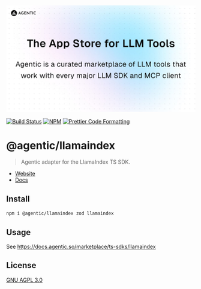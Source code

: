 <p align="center">
  <a href="https://agentic.so">
    <img alt="Agentic" src="/apps/web/public/agentic-social-image-light.jpg" width="640">
  </a>
</p>

<p>
  <a href="https://github.com/transitive-bullshit/agentic/actions/workflows/main.yml"><img alt="Build Status" src="https://github.com/transitive-bullshit/agentic/actions/workflows/main.yml/badge.svg" /></a>
  <a href="https://www.npmjs.com/package/@agentic/llamaindex"><img alt="NPM" src="https://img.shields.io/npm/v/@agentic/llamaindex.svg" /></a>
  <a href="https://prettier.io"><img alt="Prettier Code Formatting" src="https://img.shields.io/badge/code_style-prettier-brightgreen.svg" /></a>
</p>

# @agentic/llamaindex <!-- omit from toc -->

> Agentic adapter for the LlamaIndex TS SDK.

- [Website](https://agentic.so)
- [Docs](https://docs.agentic.so/marketplace/ts-sdks/llamaindex)

## Install

```bash
npm i @agentic/llamaindex zod llamaindex
```

## Usage

See https://docs.agentic.so/marketplace/ts-sdks/llamaindex

## License

[GNU AGPL 3.0](https://choosealicense.com/licenses/agpl-3.0/)
